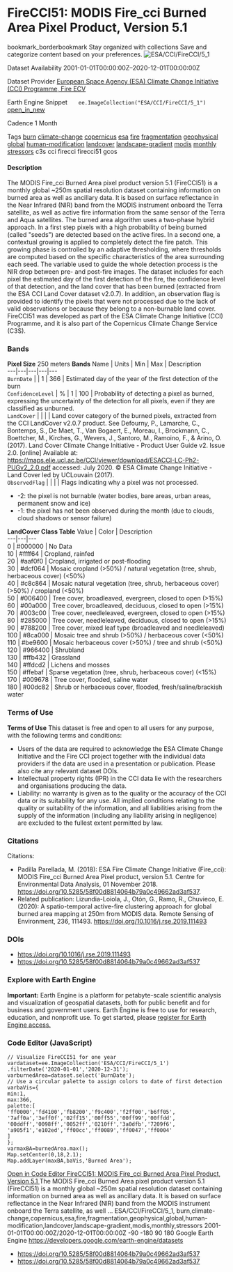  
#  FireCCI51: MODIS Fire_cci Burned Area Pixel Product, Version 5.1 
bookmark_borderbookmark Stay organized with collections  Save and categorize content based on your preferences. 
![ESA/CCI/FireCCI/5_1](https://developers.google.com/earth-engine/datasets/images/ESA/ESA_CCI_FireCCI_5_1_sample.png) 

Dataset Availability
    2001-01-01T00:00:00Z–2020-12-01T00:00:00Z 

Dataset Provider
     [ European Space Agency (ESA) Climate Change Initiative (CCI) Programme, Fire ECV ](https://climate.esa.int/en/projects/fire/) 

Earth Engine Snippet
     `    ee.ImageCollection("ESA/CCI/FireCCI/5_1")   ` [ open_in_new ](https://code.earthengine.google.com/?scriptPath=Examples:Datasets/ESA/ESA_CCI_FireCCI_5_1) 

Cadence
    1 Month 

Tags
     [burn](https://developers.google.com/earth-engine/datasets/tags/burn) [climate-change](https://developers.google.com/earth-engine/datasets/tags/climate-change) [copernicus](https://developers.google.com/earth-engine/datasets/tags/copernicus) [esa](https://developers.google.com/earth-engine/datasets/tags/esa) [fire](https://developers.google.com/earth-engine/datasets/tags/fire) [fragmentation](https://developers.google.com/earth-engine/datasets/tags/fragmentation) [geophysical](https://developers.google.com/earth-engine/datasets/tags/geophysical) [global](https://developers.google.com/earth-engine/datasets/tags/global) [human-modification](https://developers.google.com/earth-engine/datasets/tags/human-modification) [landcover](https://developers.google.com/earth-engine/datasets/tags/landcover) [landscape-gradient](https://developers.google.com/earth-engine/datasets/tags/landscape-gradient) [modis](https://developers.google.com/earth-engine/datasets/tags/modis) [monthly](https://developers.google.com/earth-engine/datasets/tags/monthly) [stressors](https://developers.google.com/earth-engine/datasets/tags/stressors)
c3s
cci
firecci
firecci51
gcos
#### Description
The MODIS Fire_cci Burned Area pixel product version 5.1 (FireCCI51) is a monthly global ~250m spatial resolution dataset containing information on burned area as well as ancillary data. It is based on surface reflectance in the Near Infrared (NIR) band from the MODIS instrument onboard the Terra satellite, as well as active fire information from the same sensor of the Terra and Aqua satellites.
The burned area algorithm uses a two-phase hybrid approach. In a first step pixels with a high probability of being burned (called "seeds") are detected based on the active fires. In a second one, a contextual growing is applied to completely detect the fire patch. This growing phase is controlled by an adaptive thresholding, where thresholds are computed based on the specific characteristics of the area surrounding each seed. The variable used to guide the whole detection process is the NIR drop between pre- and post-fire images.
The dataset includes for each pixel the estimated day of the first detection of the fire, the confidence level of that detection, and the land cover that has been burned (extracted from the ESA CCI Land Cover dataset v2.0.7). In addition, an observation flag is provided to identify the pixels that were not processed due to the lack of valid observations or because they belong to a non-burnable land cover.
FireCCI51 was developed as part of the ESA Climate Change Initiative (CCI) Programme, and it is also part of the Copernicus Climate Change Service (C3S).
### Bands
**Pixel Size** 250 meters 
**Bands**
Name | Units | Min | Max | Description  
---|---|---|---|---  
`BurnDate` |  |  1  |  366  | Estimated day of the year of the first detection of the burn  
`ConfidenceLevel` | % |  1  |  100  | Probability of detecting a pixel as burned, expressing the uncertainty of the detection for all pixels, even if they are classified as unburned.  
`LandCover` |  |  |  | Land cover category of the burned pixels, extracted from the CCI LandCover v2.0.7 product. See Defourny, P., Lamarche, C., Bontemps, S., De Maet, T., Van Bogaert, E., Moreau, I., Brockmann, C., Boettcher, M., Kirches, G., Wevers, J., Santoro, M., Ramoino, F., & Arino, O. (2017). Land Cover Climate Change Initiative - Product User Guide v2. Issue 2.0. [online] Available at: <https://maps.elie.ucl.ac.be/CCI/viewer/download/ESACCI-LC-Ph2-PUGv2_2.0.pdf> accessed: July 2020. © ESA Climate Change Initiative - Land Cover led by UCLouvain (2017).  
`ObservedFlag` |  |  |  | Flags indicating why a pixel was not processed.
  * -2: the pixel is not burnable (water bodies, bare areas, urban areas, permanent snow and ice)
  * -1: the pixel has not been observed during the month (due to clouds, cloud shadows or sensor failure)

  
**LandCover Class Table**
Value | Color | Description  
---|---|---  
0 | #000000 | No Data  
10 | #ffff64 | Cropland, rainfed  
20 | #aaf0f0 | Cropland, irrigated or post-flooding  
30 | #dcf064 | Mosaic cropland (>50%) / natural vegetation (tree, shrub, herbaceous cover) (<50%)  
40 | #c8c864 | Mosaic natural vegetation (tree, shrub, herbaceous cover) (>50%) / cropland (<50%)  
50 | #006400 | Tree cover, broadleaved, evergreen, closed to open (>15%)  
60 | #00a000 | Tree cover, broadleaved, deciduous, closed to open (>15%)  
70 | #003c00 | Tree cover, needleleaved, evergreen, closed to open (>15%)  
80 | #285000 | Tree cover, needleleaved, deciduous, closed to open (>15%)  
90 | #788200 | Tree cover, mixed leaf type (broadleaved and needleleaved)  
100 | #8ca000 | Mosaic tree and shrub (>50%) / herbaceous cover (<50%)  
110 | #be9600 | Mosaic herbaceous cover (>50%) / tree and shrub (<50%)  
120 | #966400 | Shrubland  
130 | #ffb432 | Grassland  
140 | #ffdcd2 | Lichens and mosses  
150 | #ffebaf | Sparse vegetation (tree, shrub, herbaceous cover) (<15%)  
170 | #009678 | Tree cover, flooded, saline water  
180 | #00dc82 | Shrub or herbaceous cover, flooded, fresh/saline/brackish water  
### Terms of Use
**Terms of Use**
This dataset is free and open to all users for any purpose, with the following terms and conditions:
  * Users of the data are required to acknowledge the ESA Climate Change Initiative and the Fire CCI project together with the individual data providers if the data are used in a presentation or publication. Please also cite any relevant dataset DOIs.
  * Intellectual property rights (IPR) in the CCI data lie with the researchers and organisations producing the data.
  * Liability: no warranty is given as to the quality or the accuracy of the CCI data or its suitability for any use. All implied conditions relating to the quality or suitability of the information, and all liabilities arising from the supply of the information (including any liability arising in negligence) are excluded to the fullest extent permitted by law.


### Citations
Citations:
  * Padilla Parellada, M. (2018): ESA Fire Climate Change Initiative (Fire_cci): MODIS Fire_cci Burned Area Pixel product, version 5.1. Centre for Environmental Data Analysis, 01 November 2018. <https://doi.org/10.5285/58f00d8814064b79a0c49662ad3af537>.
  * Related publication: Lizundia-Loiola, J., Otón, G., Ramo, R., Chuvieco, E. (2020): A spatio-temporal active-fire clustering approach for global burned area mapping at 250m from MODIS data. Remote Sensing of Environment, 236, 111493. <https://doi.org/10.1016/j.rse.2019.111493>


### DOIs
  * [ https://doi.org/10.1016/j.rse.2019.111493 ](https://doi.org/10.1016/j.rse.2019.111493)
  * [ https://doi.org/10.5285/58f00d8814064b79a0c49662ad3af537 ](https://doi.org/10.5285/58f00d8814064b79a0c49662ad3af537)


### Explore with Earth Engine
**Important:** Earth Engine is a platform for petabyte-scale scientific analysis and visualization of geospatial datasets, both for public benefit and for business and government users. Earth Engine is free to use for research, education, and nonprofit use. To get started, please [register for Earth Engine access.](https://console.cloud.google.com/earth-engine)
### Code Editor (JavaScript)
```
// Visualize FireCCI51 for one year
vardataset=ee.ImageCollection('ESA/CCI/FireCCI/5_1')
.filterDate('2020-01-01','2020-12-31');
varburnedArea=dataset.select('BurnDate');
// Use a circular palette to assign colors to date of first detection
varbaVis={
min:1,
max:366,
palette:[
'ff0000','fd4100','fb8200','f9c400','f2ff00','b6ff05',
'7aff0a','3eff0f','02ff15','00ff55','00ff99','00ffdd',
'00ddff','0098ff','0052ff','0210ff','3a0dfb','7209f6',
'a905f1','e102ed','ff00cc','ff0089','ff0047','ff0004'
]
};
varmaxBA=burnedArea.max();
Map.setCenter(0,18,2.1);
Map.addLayer(maxBA,baVis,'Burned Area');
```
[ Open in Code Editor ](https://code.earthengine.google.com/?scriptPath=Examples:Datasets/ESA/ESA_CCI_FireCCI_5_1)
[ FireCCI51: MODIS Fire_cci Burned Area Pixel Product, Version 5.1 ](https://developers.google.com/earth-engine/datasets/catalog/ESA_CCI_FireCCI_5_1)
The MODIS Fire_cci Burned Area pixel product version 5.1 (FireCCI51) is a monthly global ~250m spatial resolution dataset containing information on burned area as well as ancillary data. It is based on surface reflectance in the Near Infrared (NIR) band from the MODIS instrument onboard the Terra satellite, as well …
ESA/CCI/FireCCI/5_1, burn,climate-change,copernicus,esa,fire,fragmentation,geophysical,global,human-modification,landcover,landscape-gradient,modis,monthly,stressors 
2001-01-01T00:00:00Z/2020-12-01T00:00:00Z
-90 -180 90 180 
Google Earth Engine
https://developers.google.com/earth-engine/datasets
  * [ https://doi.org/10.5285/58f00d8814064b79a0c49662ad3af537 ](https://doi.org/https://climate.esa.int/en/projects/fire/)
  * [ https://doi.org/10.5285/58f00d8814064b79a0c49662ad3af537 ](https://doi.org/https://developers.google.com/earth-engine/datasets/catalog/ESA_CCI_FireCCI_5_1)


